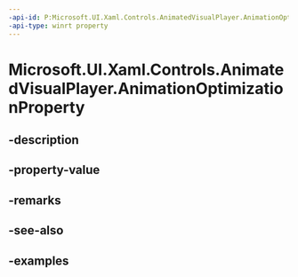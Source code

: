 ```yaml
---
-api-id: P:Microsoft.UI.Xaml.Controls.AnimatedVisualPlayer.AnimationOptimizationProperty
-api-type: winrt property
---
```


# Microsoft.UI.Xaml.Controls.AnimatedVisualPlayer.AnimationOptimizationProperty

<!--
public static Windows.UI.Xaml.DependencyProperty AnimationOptimizationProperty { get; }
-->


## -description

## -property-value

## -remarks

## -see-also

## -examples


